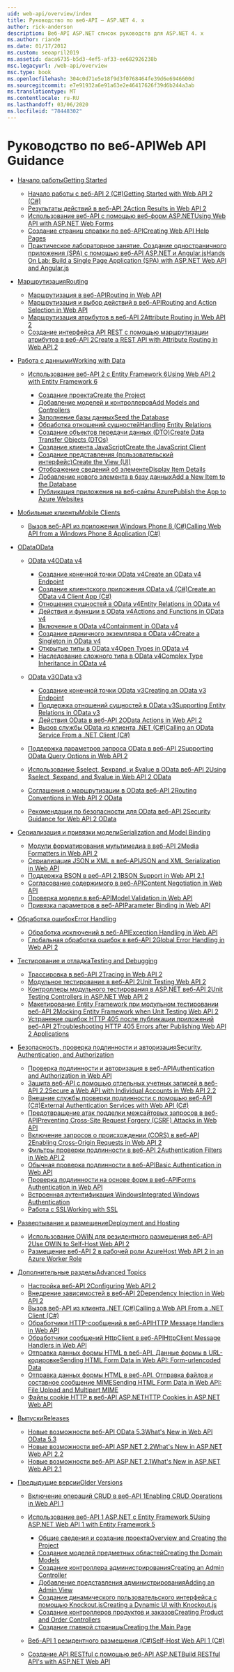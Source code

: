 ```yaml
---
uid: web-api/overview/index
title: Руководство по веб-API — ASP.NET 4. x
author: rick-anderson
description: Веб-API ASP.NET список руководств для ASP.NET 4. x
ms.author: riande
ms.date: 01/17/2012
ms.custom: seoapril2019
ms.assetid: daca6735-b5d3-4ef5-af33-ee682926238b
msc.legacyurl: /web-api/overview
msc.type: book
ms.openlocfilehash: 304c0d71e5e18f9d3f0768464fe39d6e6946600d
ms.sourcegitcommit: e7e91932a6e91a63e2e46417626f39d6b244a3ab
ms.translationtype: MT
ms.contentlocale: ru-RU
ms.lasthandoff: 03/06/2020
ms.locfileid: "78448302"
---
```

# <a name="web-api-guidance"></a><span data-ttu-id="81c9a-103">Руководство по веб-API</span><span class="sxs-lookup"><span data-stu-id="81c9a-103">Web API Guidance</span></span>

- [<span data-ttu-id="81c9a-104">Начало работы</span><span class="sxs-lookup"><span data-stu-id="81c9a-104">Getting Started</span></span>](getting-started-with-aspnet-web-api/index.md)

    - [<span data-ttu-id="81c9a-105">Начало работы с веб-API 2 (C#)</span><span class="sxs-lookup"><span data-stu-id="81c9a-105">Getting Started with Web API 2 (C#)</span></span>](getting-started-with-aspnet-web-api/tutorial-your-first-web-api.md)
    - [<span data-ttu-id="81c9a-106">Результаты действий в веб-API 2</span><span class="sxs-lookup"><span data-stu-id="81c9a-106">Action Results in Web API 2</span></span>](getting-started-with-aspnet-web-api/action-results.md)
    - [<span data-ttu-id="81c9a-107">Использование веб-API с помощью веб-форм ASP.NET</span><span class="sxs-lookup"><span data-stu-id="81c9a-107">Using Web API with ASP.NET Web Forms</span></span>](getting-started-with-aspnet-web-api/using-web-api-with-aspnet-web-forms.md)
    - [<span data-ttu-id="81c9a-108">Создание страниц справки по веб-API</span><span class="sxs-lookup"><span data-stu-id="81c9a-108">Creating Web API Help Pages</span></span>](getting-started-with-aspnet-web-api/creating-api-help-pages.md)
    - [<span data-ttu-id="81c9a-109">Практическое лабораторное занятие. Создание одностраничного приложения (SPA) с помощью веб-API ASP.NET и Angular.js</span><span class="sxs-lookup"><span data-stu-id="81c9a-109">Hands On Lab: Build a Single Page Application (SPA) with ASP.NET Web API and Angular.js</span></span>](getting-started-with-aspnet-web-api/build-a-single-page-application-spa-with-aspnet-web-api-and-angularjs.md)
- [<span data-ttu-id="81c9a-110">Маршрутизация</span><span class="sxs-lookup"><span data-stu-id="81c9a-110">Routing</span></span>](web-api-routing-and-actions/index.md)

    - [<span data-ttu-id="81c9a-111">Маршрутизация в веб-API</span><span class="sxs-lookup"><span data-stu-id="81c9a-111">Routing in Web API</span></span>](web-api-routing-and-actions/routing-in-aspnet-web-api.md)
    - [<span data-ttu-id="81c9a-112">Маршрутизация и выбор действий в веб-API</span><span class="sxs-lookup"><span data-stu-id="81c9a-112">Routing and Action Selection in Web API</span></span>](web-api-routing-and-actions/routing-and-action-selection.md)
    - [<span data-ttu-id="81c9a-113">Маршрутизация атрибутов в веб-API 2</span><span class="sxs-lookup"><span data-stu-id="81c9a-113">Attribute Routing in Web API 2</span></span>](web-api-routing-and-actions/attribute-routing-in-web-api-2.md)
    - [<span data-ttu-id="81c9a-114">Создание интерфейса API REST с помощью маршрутизации атрибутов в веб-API 2</span><span class="sxs-lookup"><span data-stu-id="81c9a-114">Create a REST API with Attribute Routing in Web API 2</span></span>](web-api-routing-and-actions/create-a-rest-api-with-attribute-routing.md)
- [<span data-ttu-id="81c9a-115">Работа с данными</span><span class="sxs-lookup"><span data-stu-id="81c9a-115">Working with Data</span></span>](data/index.md)

    - [<span data-ttu-id="81c9a-116">Использование веб-API 2 с Entity Framework 6</span><span class="sxs-lookup"><span data-stu-id="81c9a-116">Using Web API 2 with Entity Framework 6</span></span>](data/using-web-api-with-entity-framework/index.md)

        - [<span data-ttu-id="81c9a-117">Создание проекта</span><span class="sxs-lookup"><span data-stu-id="81c9a-117">Create the Project</span></span>](data/using-web-api-with-entity-framework/part-1.md)
        - [<span data-ttu-id="81c9a-118">Добавление моделей и контроллеров</span><span class="sxs-lookup"><span data-stu-id="81c9a-118">Add Models and Controllers</span></span>](data/using-web-api-with-entity-framework/part-2.md)
        - [<span data-ttu-id="81c9a-119">Заполнение базы данных</span><span class="sxs-lookup"><span data-stu-id="81c9a-119">Seed the Database</span></span>](data/using-web-api-with-entity-framework/part-3.md)
        - [<span data-ttu-id="81c9a-120">Обработка отношений сущностей</span><span class="sxs-lookup"><span data-stu-id="81c9a-120">Handling Entity Relations</span></span>](data/using-web-api-with-entity-framework/part-4.md)
        - [<span data-ttu-id="81c9a-121">Создание объектов передачи данных (DTO)</span><span class="sxs-lookup"><span data-stu-id="81c9a-121">Create Data Transfer Objects (DTOs)</span></span>](data/using-web-api-with-entity-framework/part-5.md)
        - [<span data-ttu-id="81c9a-122">Создание клиента JavaScript</span><span class="sxs-lookup"><span data-stu-id="81c9a-122">Create the JavaScript Client</span></span>](data/using-web-api-with-entity-framework/part-6.md)
        - [<span data-ttu-id="81c9a-123">Создание представления (пользовательский интерфейс)</span><span class="sxs-lookup"><span data-stu-id="81c9a-123">Create the View (UI)</span></span>](data/using-web-api-with-entity-framework/part-7.md)
        - [<span data-ttu-id="81c9a-124">Отображение сведений об элементе</span><span class="sxs-lookup"><span data-stu-id="81c9a-124">Display Item Details</span></span>](data/using-web-api-with-entity-framework/part-8.md)
        - [<span data-ttu-id="81c9a-125">Добавление нового элемента в базу данных</span><span class="sxs-lookup"><span data-stu-id="81c9a-125">Add a New Item to the Database</span></span>](data/using-web-api-with-entity-framework/part-9.md)
        - [<span data-ttu-id="81c9a-126">Публикация приложения на веб-сайты Azure</span><span class="sxs-lookup"><span data-stu-id="81c9a-126">Publish the App to Azure Websites</span></span>](data/using-web-api-with-entity-framework/part-10.md)
- [<span data-ttu-id="81c9a-127">Мобильные клиенты</span><span class="sxs-lookup"><span data-stu-id="81c9a-127">Mobile Clients</span></span>](mobile-clients/index.md)

    - [<span data-ttu-id="81c9a-128">Вызов веб-API из приложения Windows Phone 8 (C#)</span><span class="sxs-lookup"><span data-stu-id="81c9a-128">Calling Web API from a Windows Phone 8 Application (C#)</span></span>](mobile-clients/calling-web-api-from-a-windows-phone-8-application.md)
- [<span data-ttu-id="81c9a-129">OData</span><span class="sxs-lookup"><span data-stu-id="81c9a-129">OData</span></span>](odata-support-in-aspnet-web-api/index.md)

    - [<span data-ttu-id="81c9a-130">OData v4</span><span class="sxs-lookup"><span data-stu-id="81c9a-130">OData v4</span></span>](odata-support-in-aspnet-web-api/odata-v4/index.md)

        - [<span data-ttu-id="81c9a-131">Создание конечной точки OData v4</span><span class="sxs-lookup"><span data-stu-id="81c9a-131">Create an OData v4 Endpoint</span></span>](odata-support-in-aspnet-web-api/odata-v4/create-an-odata-v4-endpoint.md)
        - [<span data-ttu-id="81c9a-132">Создание клиентского приложения OData v4 (C#)</span><span class="sxs-lookup"><span data-stu-id="81c9a-132">Create an OData v4 Client App (C#)</span></span>](odata-support-in-aspnet-web-api/odata-v4/create-an-odata-v4-client-app.md)
        - [<span data-ttu-id="81c9a-133">Отношения сущностей в OData v4</span><span class="sxs-lookup"><span data-stu-id="81c9a-133">Entity Relations in OData v4</span></span>](odata-support-in-aspnet-web-api/odata-v4/entity-relations-in-odata-v4.md)
        - [<span data-ttu-id="81c9a-134">Действия и функции в OData v4</span><span class="sxs-lookup"><span data-stu-id="81c9a-134">Actions and Functions in OData v4</span></span>](odata-support-in-aspnet-web-api/odata-v4/odata-actions-and-functions.md)
        - [<span data-ttu-id="81c9a-135">Включение в OData v4</span><span class="sxs-lookup"><span data-stu-id="81c9a-135">Containment in OData v4</span></span>](odata-support-in-aspnet-web-api/odata-v4/odata-containment-in-web-api-22.md)
        - [<span data-ttu-id="81c9a-136">Создание единичного экземпляра в OData v4</span><span class="sxs-lookup"><span data-stu-id="81c9a-136">Create a Singleton in OData v4</span></span>](odata-support-in-aspnet-web-api/odata-v4/using-a-singleton-in-an-odata-endpoint-in-web-api-22.md)
        - [<span data-ttu-id="81c9a-137">Открытые типы в OData v4</span><span class="sxs-lookup"><span data-stu-id="81c9a-137">Open Types in OData v4</span></span>](odata-support-in-aspnet-web-api/odata-v4/use-open-types-in-odata-v4.md)
        - [<span data-ttu-id="81c9a-138">Наследование сложного типа в OData v4</span><span class="sxs-lookup"><span data-stu-id="81c9a-138">Complex Type Inheritance in OData v4</span></span>](odata-support-in-aspnet-web-api/odata-v4/complex-type-inheritance-in-odata-v4.md)
    - [<span data-ttu-id="81c9a-139">OData v3</span><span class="sxs-lookup"><span data-stu-id="81c9a-139">OData v3</span></span>](odata-support-in-aspnet-web-api/odata-v3/index.md)

        - [<span data-ttu-id="81c9a-140">Создание конечной точки OData v3</span><span class="sxs-lookup"><span data-stu-id="81c9a-140">Creating an OData v3 Endpoint</span></span>](odata-support-in-aspnet-web-api/odata-v3/creating-an-odata-endpoint.md)
        - [<span data-ttu-id="81c9a-141">Поддержка отношений сущностей в OData v3</span><span class="sxs-lookup"><span data-stu-id="81c9a-141">Supporting Entity Relations in OData v3</span></span>](odata-support-in-aspnet-web-api/odata-v3/working-with-entity-relations.md)
        - [<span data-ttu-id="81c9a-142">Действия OData в веб-API 2</span><span class="sxs-lookup"><span data-stu-id="81c9a-142">OData Actions in Web API 2</span></span>](odata-support-in-aspnet-web-api/odata-v3/odata-actions.md)
        - [<span data-ttu-id="81c9a-143">Вызов службы OData из клиента .NET (C#)</span><span class="sxs-lookup"><span data-stu-id="81c9a-143">Calling an OData Service From a .NET Client (C#)</span></span>](odata-support-in-aspnet-web-api/odata-v3/calling-an-odata-service-from-a-net-client.md)
    - [<span data-ttu-id="81c9a-144">Поддержка параметров запроса OData в веб-API 2</span><span class="sxs-lookup"><span data-stu-id="81c9a-144">Supporting OData Query Options in Web API 2</span></span>](odata-support-in-aspnet-web-api/supporting-odata-query-options.md)
    - [<span data-ttu-id="81c9a-145">Использование $select, $expand, и $value в OData веб-API 2</span><span class="sxs-lookup"><span data-stu-id="81c9a-145">Using $select, $expand, and $value in Web API 2 OData</span></span>](odata-support-in-aspnet-web-api/using-select-expand-and-value.md)
    - [<span data-ttu-id="81c9a-146">Соглашения о маршрутизации в OData веб-API 2</span><span class="sxs-lookup"><span data-stu-id="81c9a-146">Routing Conventions in Web API 2 OData</span></span>](odata-support-in-aspnet-web-api/odata-routing-conventions.md)
    - [<span data-ttu-id="81c9a-147">Рекомендации по безопасности для OData веб-API 2</span><span class="sxs-lookup"><span data-stu-id="81c9a-147">Security Guidance for Web API 2 OData</span></span>](odata-support-in-aspnet-web-api/odata-security-guidance.md)
- [<span data-ttu-id="81c9a-148">Сериализация и привязки модели</span><span class="sxs-lookup"><span data-stu-id="81c9a-148">Serialization and Model Binding</span></span>](formats-and-model-binding/index.md)

    - [<span data-ttu-id="81c9a-149">Модули форматирования мультимедиа в веб-API 2</span><span class="sxs-lookup"><span data-stu-id="81c9a-149">Media Formatters in Web API 2</span></span>](formats-and-model-binding/media-formatters.md)
    - [<span data-ttu-id="81c9a-150">Сериализация JSON и XML в веб-API</span><span class="sxs-lookup"><span data-stu-id="81c9a-150">JSON and XML Serialization in Web API</span></span>](formats-and-model-binding/json-and-xml-serialization.md)
    - [<span data-ttu-id="81c9a-151">Поддержка BSON в веб-API 2.1</span><span class="sxs-lookup"><span data-stu-id="81c9a-151">BSON Support in Web API 2.1</span></span>](formats-and-model-binding/bson-support-in-web-api-21.md)
    - [<span data-ttu-id="81c9a-152">Согласование содержимого в веб-API</span><span class="sxs-lookup"><span data-stu-id="81c9a-152">Content Negotiation in Web API</span></span>](formats-and-model-binding/content-negotiation.md)
    - [<span data-ttu-id="81c9a-153">Проверка модели в веб-API</span><span class="sxs-lookup"><span data-stu-id="81c9a-153">Model Validation in Web API</span></span>](formats-and-model-binding/model-validation-in-aspnet-web-api.md)
    - [<span data-ttu-id="81c9a-154">Привязка параметров в веб-API</span><span class="sxs-lookup"><span data-stu-id="81c9a-154">Parameter Binding in Web API</span></span>](formats-and-model-binding/parameter-binding-in-aspnet-web-api.md)
- [<span data-ttu-id="81c9a-155">Обработка ошибок</span><span class="sxs-lookup"><span data-stu-id="81c9a-155">Error Handling</span></span>](error-handling/index.md)

    - [<span data-ttu-id="81c9a-156">Обработка исключений в веб-API</span><span class="sxs-lookup"><span data-stu-id="81c9a-156">Exception Handling in Web API</span></span>](error-handling/exception-handling.md)
    - [<span data-ttu-id="81c9a-157">Глобальная обработка ошибок в веб-API 2</span><span class="sxs-lookup"><span data-stu-id="81c9a-157">Global Error Handling in Web API 2</span></span>](error-handling/web-api-global-error-handling.md)
- [<span data-ttu-id="81c9a-158">Тестирование и отладка</span><span class="sxs-lookup"><span data-stu-id="81c9a-158">Testing and Debugging</span></span>](testing-and-debugging/index.md)

    - [<span data-ttu-id="81c9a-159">Трассировка в веб-API 2</span><span class="sxs-lookup"><span data-stu-id="81c9a-159">Tracing in Web API 2</span></span>](testing-and-debugging/tracing-in-aspnet-web-api.md)
    - [<span data-ttu-id="81c9a-160">Модульное тестирование в веб-API 2</span><span class="sxs-lookup"><span data-stu-id="81c9a-160">Unit Testing Web API 2</span></span>](testing-and-debugging/unit-testing-with-aspnet-web-api.md)
    - [<span data-ttu-id="81c9a-161">Контроллеры модульного тестирования в ASP.NET веб-API 2</span><span class="sxs-lookup"><span data-stu-id="81c9a-161">Unit Testing Controllers in ASP.NET Web API 2</span></span>](testing-and-debugging/unit-testing-controllers-in-web-api.md)
    - [<span data-ttu-id="81c9a-162">Макетирование Entity Framework при модульном тестировании веб-API 2</span><span class="sxs-lookup"><span data-stu-id="81c9a-162">Mocking Entity Framework when Unit Testing Web API 2</span></span>](testing-and-debugging/mocking-entity-framework-when-unit-testing-aspnet-web-api-2.md)
    - [<span data-ttu-id="81c9a-163">Устранение ошибок HTTP 405 после публикации приложений веб-API 2</span><span class="sxs-lookup"><span data-stu-id="81c9a-163">Troubleshooting HTTP 405 Errors after Publishing Web API 2 Applications</span></span>](testing-and-debugging/troubleshooting-http-405-errors-after-publishing-web-api-applications.md)
- [<span data-ttu-id="81c9a-164">Безопасность, проверка подлинности и авторизация</span><span class="sxs-lookup"><span data-stu-id="81c9a-164">Security, Authentication, and Authorization</span></span>](security/index.md)

    - [<span data-ttu-id="81c9a-165">Проверка подлинности и авторизация в веб-API</span><span class="sxs-lookup"><span data-stu-id="81c9a-165">Authentication and Authorization in Web API</span></span>](security/authentication-and-authorization-in-aspnet-web-api.md)
    - [<span data-ttu-id="81c9a-166">Защита веб-API с помощью отдельных учетных записей в веб-API 2.2</span><span class="sxs-lookup"><span data-stu-id="81c9a-166">Secure a Web API with Individual Accounts in Web API 2.2</span></span>](security/individual-accounts-in-web-api.md)
    - [<span data-ttu-id="81c9a-167">Внешние службы проверки подлинности с помощью веб-API (C#)</span><span class="sxs-lookup"><span data-stu-id="81c9a-167">External Authentication Services with Web API (C#)</span></span>](security/external-authentication-services.md)
    - [<span data-ttu-id="81c9a-168">Предотвращение атак подделки межсайтовых запросов в веб-API</span><span class="sxs-lookup"><span data-stu-id="81c9a-168">Preventing Cross-Site Request Forgery (CSRF) Attacks in Web API</span></span>](security/preventing-cross-site-request-forgery-csrf-attacks.md)
    - [<span data-ttu-id="81c9a-169">Включение запросов о происхождении (CORS) в веб-API 2</span><span class="sxs-lookup"><span data-stu-id="81c9a-169">Enabling Cross-Origin Requests in Web API 2</span></span>](security/enabling-cross-origin-requests-in-web-api.md)
    - [<span data-ttu-id="81c9a-170">Фильтры проверки подлинности в веб-API 2</span><span class="sxs-lookup"><span data-stu-id="81c9a-170">Authentication Filters in Web API 2</span></span>](security/authentication-filters.md)
    - [<span data-ttu-id="81c9a-171">Обычная проверка подлинности в веб-API</span><span class="sxs-lookup"><span data-stu-id="81c9a-171">Basic Authentication in Web API</span></span>](security/basic-authentication.md)
    - [<span data-ttu-id="81c9a-172">Проверка подлинности на основе форм в веб-API</span><span class="sxs-lookup"><span data-stu-id="81c9a-172">Forms Authentication in Web API</span></span>](security/forms-authentication.md)
    - [<span data-ttu-id="81c9a-173">Встроенная аутентификация Windows</span><span class="sxs-lookup"><span data-stu-id="81c9a-173">Integrated Windows Authentication</span></span>](security/integrated-windows-authentication.md)
    - [<span data-ttu-id="81c9a-174">Работа с SSL</span><span class="sxs-lookup"><span data-stu-id="81c9a-174">Working with SSL</span></span>](security/working-with-ssl-in-web-api.md)
- [<span data-ttu-id="81c9a-175">Развертывание и размещение</span><span class="sxs-lookup"><span data-stu-id="81c9a-175">Deployment and Hosting</span></span>](hosting-aspnet-web-api/index.md)

    - [<span data-ttu-id="81c9a-176">Использование OWIN для резидентного размещения веб-API 2</span><span class="sxs-lookup"><span data-stu-id="81c9a-176">Use OWIN to Self-Host Web API 2</span></span>](hosting-aspnet-web-api/use-owin-to-self-host-web-api.md)
    - [<span data-ttu-id="81c9a-177">Размещение веб-API 2 в рабочей роли Azure</span><span class="sxs-lookup"><span data-stu-id="81c9a-177">Host Web API 2 in an Azure Worker Role</span></span>](hosting-aspnet-web-api/host-aspnet-web-api-in-an-azure-worker-role.md)
- [<span data-ttu-id="81c9a-178">Дополнительные разделы</span><span class="sxs-lookup"><span data-stu-id="81c9a-178">Advanced Topics</span></span>](advanced/index.md)

    - [<span data-ttu-id="81c9a-179">Настройка веб-API 2</span><span class="sxs-lookup"><span data-stu-id="81c9a-179">Configuring Web API 2</span></span>](advanced/configuring-aspnet-web-api.md)
    - [<span data-ttu-id="81c9a-180">Внедрение зависимостей в веб-API 2</span><span class="sxs-lookup"><span data-stu-id="81c9a-180">Dependency Injection in Web API 2</span></span>](advanced/dependency-injection.md)
    - [<span data-ttu-id="81c9a-181">Вызов веб-API из клиента .NET (C#)</span><span class="sxs-lookup"><span data-stu-id="81c9a-181">Calling a Web API From a .NET Client (C#)</span></span>](advanced/calling-a-web-api-from-a-net-client.md)
    - [<span data-ttu-id="81c9a-182">Обработчики HTTP-сообщений в веб-API</span><span class="sxs-lookup"><span data-stu-id="81c9a-182">HTTP Message Handlers in Web API</span></span>](advanced/http-message-handlers.md)
    - [<span data-ttu-id="81c9a-183">Обработчики сообщений HttpClient в веб-API</span><span class="sxs-lookup"><span data-stu-id="81c9a-183">HttpClient Message Handlers in Web API</span></span>](advanced/httpclient-message-handlers.md)
    - [<span data-ttu-id="81c9a-184">Отправка данных формы HTML в веб-API. Данные формы в URL-кодировке</span><span class="sxs-lookup"><span data-stu-id="81c9a-184">Sending HTML Form Data in Web API: Form-urlencoded Data</span></span>](advanced/sending-html-form-data-part-1.md)
    - [<span data-ttu-id="81c9a-185">Отправка данных формы HTML в веб-API. Отправка файлов и составное сообщение MIME</span><span class="sxs-lookup"><span data-stu-id="81c9a-185">Sending HTML Form Data in Web API: File Upload and Multipart MIME</span></span>](advanced/sending-html-form-data-part-2.md)
    - [<span data-ttu-id="81c9a-186">Файлы cookie HTTP в веб-API ASP.NET</span><span class="sxs-lookup"><span data-stu-id="81c9a-186">HTTP Cookies in ASP.NET Web API</span></span>](advanced/http-cookies.md)
- [<span data-ttu-id="81c9a-187">Выпуски</span><span class="sxs-lookup"><span data-stu-id="81c9a-187">Releases</span></span>](releases/index.md)

    - [<span data-ttu-id="81c9a-188">Новые возможности веб-API OData 5.3</span><span class="sxs-lookup"><span data-stu-id="81c9a-188">What's New in Web API OData 5.3</span></span>](releases/whats-new-in-aspnet-web-api-odata-53.md)
    - [<span data-ttu-id="81c9a-189">Новые возможности веб-API ASP.NET 2.2</span><span class="sxs-lookup"><span data-stu-id="81c9a-189">What's New in ASP.NET Web API 2.2</span></span>](releases/whats-new-in-aspnet-web-api-22.md)
    - [<span data-ttu-id="81c9a-190">Новые возможности веб-API ASP.NET 2.1</span><span class="sxs-lookup"><span data-stu-id="81c9a-190">What's New in ASP.NET Web API 2.1</span></span>](releases/whats-new-in-aspnet-web-api-21.md)
- [<span data-ttu-id="81c9a-191">Предыдущие версии</span><span class="sxs-lookup"><span data-stu-id="81c9a-191">Older Versions</span></span>](older-versions/index.md)

    - [<span data-ttu-id="81c9a-192">Включение операций CRUD в веб-API 1</span><span class="sxs-lookup"><span data-stu-id="81c9a-192">Enabling CRUD Operations in Web API 1</span></span>](older-versions/creating-a-web-api-that-supports-crud-operations.md)
    - [<span data-ttu-id="81c9a-193">Использование веб-API 1 ASP.NET с Entity Framework 5</span><span class="sxs-lookup"><span data-stu-id="81c9a-193">Using ASP.NET Web API 1 with Entity Framework 5</span></span>](older-versions/using-web-api-1-with-entity-framework-5/index.md)

        - [<span data-ttu-id="81c9a-194">Общие сведения и создание проекта</span><span class="sxs-lookup"><span data-stu-id="81c9a-194">Overview and Creating the Project</span></span>](older-versions/using-web-api-1-with-entity-framework-5/using-web-api-with-entity-framework-part-1.md)
        - [<span data-ttu-id="81c9a-195">Создание моделей предметных областей</span><span class="sxs-lookup"><span data-stu-id="81c9a-195">Creating the Domain Models</span></span>](older-versions/using-web-api-1-with-entity-framework-5/using-web-api-with-entity-framework-part-2.md)
        - [<span data-ttu-id="81c9a-196">Создание контроллера администрирования</span><span class="sxs-lookup"><span data-stu-id="81c9a-196">Creating an Admin Controller</span></span>](older-versions/using-web-api-1-with-entity-framework-5/using-web-api-with-entity-framework-part-3.md)
        - [<span data-ttu-id="81c9a-197">Добавление представления администрирования</span><span class="sxs-lookup"><span data-stu-id="81c9a-197">Adding an Admin View</span></span>](older-versions/using-web-api-1-with-entity-framework-5/using-web-api-with-entity-framework-part-4.md)
        - [<span data-ttu-id="81c9a-198">Создание динамического пользовательского интерфейса с помощью Knockout.js</span><span class="sxs-lookup"><span data-stu-id="81c9a-198">Creating a Dynamic UI with Knockout.js</span></span>](older-versions/using-web-api-1-with-entity-framework-5/using-web-api-with-entity-framework-part-5.md)
        - [<span data-ttu-id="81c9a-199">Создание контроллеров продуктов и заказов</span><span class="sxs-lookup"><span data-stu-id="81c9a-199">Creating Product and Order Controllers</span></span>](older-versions/using-web-api-1-with-entity-framework-5/using-web-api-with-entity-framework-part-6.md)
        - [<span data-ttu-id="81c9a-200">Создание главной страницы</span><span class="sxs-lookup"><span data-stu-id="81c9a-200">Creating the Main Page</span></span>](older-versions/using-web-api-1-with-entity-framework-5/using-web-api-with-entity-framework-part-7.md)
    - [<span data-ttu-id="81c9a-201">Веб-API 1 резидентного размещения (C#)</span><span class="sxs-lookup"><span data-stu-id="81c9a-201">Self-Host Web API 1 (C#)</span></span>](older-versions/self-host-a-web-api.md)
    - [<span data-ttu-id="81c9a-202">Создание API RESTful с помощью веб-API ASP.NET</span><span class="sxs-lookup"><span data-stu-id="81c9a-202">Build RESTful API's with ASP.NET Web API</span></span>](older-versions/build-restful-apis-with-aspnet-web-api.md)
